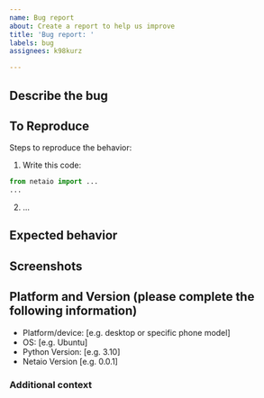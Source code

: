 ```yaml
---
name: Bug report
about: Create a report to help us improve
title: 'Bug report: '
labels: bug
assignees: k98kurz

---
```


## Describe the bug

<!-- A clear and concise description of what the bug is. -->

## To Reproduce

Steps to reproduce the behavior:

1. Write this code:

```python
from netaio import ...
...
```

2. ...

## Expected behavior

<!-- A clear and concise description of what you expected to happen. -->

## Screenshots

<!-- If applicable, add screenshots to help explain your problem. -->

## Platform and Version (please complete the following information)

- Platform/device: [e.g. desktop or specific phone model]
- OS: [e.g. Ubuntu]
- Python Version: [e.g. 3.10]
- Netaio Version [e.g. 0.0.1]

### Additional context

<!-- Add any other context about the problem here. -->
